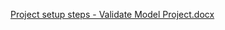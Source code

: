 [Project setup steps - Validate Model Project.docx](https://github.com/user-attachments/files/16470992/Project.setup.steps.-.Validate.Model.Project.docx)
